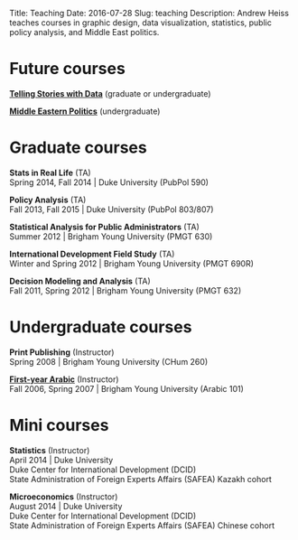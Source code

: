 Title: Teaching
Date: 2016-07-28
Slug: teaching
Description: Andrew Heiss teaches courses in graphic design, data visualization, statistics, public policy analysis, and Middle East politics.


# Future courses

**[Telling Stories with Data](/files/teaching/Telling%20Stories%20with%20Data%20syllabus.pdf)** (graduate or undergraduate)

**[Middle Eastern Politics](/files/teaching/Middle%20East%20Politics%20syllabus.pdf)** (undergraduate)


# Graduate courses

**Stats in Real Life** (TA)  
Spring 2014, Fall 2014  | Duke University (PubPol 590)

**Policy Analysis** (TA)  
Fall 2013, Fall 2015 | Duke University (PubPol 803/807)

**Statistical Analysis for Public Administrators** (TA)  
Summer 2012 | Brigham Young University (PMGT 630)

**International Development Field Study** (TA)  
Winter and Spring 2012 | Brigham Young University (PMGT 690R)

**Decision Modeling and Analysis** (TA)  
Fall 2011, Spring 2012 | Brigham Young University (PMGT 632)


# Undergraduate courses

**Print Publishing** (Instructor)  
Spring 2008 | Brigham Young University (CHum 260)

**[First-year Arabic](/byuarabic101/)** (Instructor)  
Fall 2006, Spring 2007 | Brigham Young University (Arabic 101)


# Mini courses

**Statistics** (Instructor)  
April 2014 | Duke University  
Duke Center for International Development (DCID)  
State Administration of Foreign Experts Affairs (SAFEA) Kazakh cohort

**Microeconomics** (Instructor)  
August 2014 | Duke University  
Duke Center for International Development (DCID)  
State Administration of Foreign Experts Affairs (SAFEA) Chinese cohort
